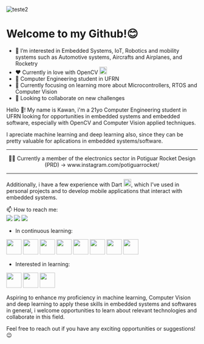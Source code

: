 <!---
![Banner do GitHub](https://github.com/user-attachments/assets/32d2219a-902b-4af2-989f-98ddee670a7f)
<img src="https://github.com/user-attachments/assets/32d2219a-902b-4af2-989f-98ddee670a7f"/>
--->
![teste2](https://github.com/user-attachments/assets/d038dcd3-2e0d-4c81-a269-e9529108880c)
<h1>Welcome to my Github!😊</h1>

<!---
[Portfólio](https://joaosilva.com/portfolio)
--->



- 👀 I’m interested in Embedded Systems, IoT, Robotics and mobility systems such as Automotive systems, Aircrafts and Airplanes, and Rocketry
- ❤️ Currently in love with OpenCV  <img src="https://upload.wikimedia.org/wikipedia/commons/3/32/OpenCV_Logo_with_text_svg_version.svg" width="20" height="20" />
- 📘 Computer Engineering student in UFRN 
- 🌱 Currently focusing on learning more about Microcontrollers, RTOS and Computer Vision
- 💞️ Looking to collaborate on new challenges
<p></p>
Hello 👋! My name is Kawan, i'm a 21yo Computer Engineering student in UFRN looking for opportunities in embedded systems and embedded software, especially with OpenCV and Computer Vision applied techniques.
<p></p>
I apreciate machine learning and deep learning also, since they can be pretty valuable for aplications in embedded systems/software.

---

<p align="center">🚀🚀 Currently a member of the electronics sector in Potiguar Rocket Design (PRD) -> www.instagram.com/potiguarrocket/</p>

---

Additionally, i have a few experience with Dart  <img src="https://cdn.jsdelivr.net/gh/devicons/devicon@latest/icons/dart/dart-original.svg" width="20" height="20" />, which I’ve used in personal projects and to develop mobile applications that interact with embedded systems.

<p></p>
📫 How to reach me:
<div>
<a href="https://instagram.com/kaw_yyy" target="_blank"><img loading="lazy" src="https://img.shields.io/badge/-Instagram-%23E4405F?style=for-the-badge&logo=instagram&logoColor=white" target="_blank"></a>
<a href="https://www.linkedin.com/in/kawan-oliveira-187427291" target="_blank"><img loading="lazy" src="https://img.shields.io/badge/-LinkedIn-%230077B5?style=for-the-badge&logo=linkedin&logoColor=white" target="_blank"></a> 
<a href = "mailto:kawan.oliveira.712@ufrn.edu.br"><img loading="lazy" src="https://img.shields.io/badge/Gmail-D14836?style=for-the-badge&logo=gmail&logoColor=white" target="_blank"></a>
<br>
<p></p>
          
- In continuous learning:
<img src="https://cdn.jsdelivr.net/gh/devicons/devicon/icons/arduino/arduino-original.svg" width="40" height="40" />
<img src="https://cdn.jsdelivr.net/gh/devicons/devicon/icons/cplusplus/cplusplus-original.svg" width="40" height="40" />
<img src="https://cdn.jsdelivr.net/gh/devicons/devicon/icons/git/git-original.svg" width="40" height="40" />
<img src="https://cdn.jsdelivr.net/gh/devicons/devicon@latest/icons/python/python-original.svg" width="40" height="40" />
<img src="https://cdn.jsdelivr.net/gh/devicons/devicon@latest/icons/numpy/numpy-original.svg" width="40" height="40"/>
<img src="https://upload.wikimedia.org/wikipedia/commons/3/32/OpenCV_Logo_with_text_svg_version.svg" width="40" height="40"/>
<img src="https://cdn.jsdelivr.net/gh/devicons/devicon@latest/icons/linux/linux-original.svg" width="40" height="40"/>
<img src="https://www.svgrepo.com/show/349342/docker.svg" width="40" height="40"/> 
<p></p>

- Interested in learning:
<img src="https://cdn.jsdelivr.net/gh/devicons/devicon@latest/icons/opentelemetry/opentelemetry-original.svg" width="40" height="40"/>
<img src="https://cdn.jsdelivr.net/gh/devicons/devicon@latest/icons/rust/rust-original.svg" width="40" height="40"/>
<img src="https://user-images.githubusercontent.com/103866722/194773833-8571f323-4fa8-4036-a51c-57b9d29c683b.svg" width="40" height="40"/>   
            
Aspiring to enhance my proficiency in machine learning, Computer Vision and deep learning to apply these skills in embedded systems and softwares in general, i welcome opportunities to learn about relevant technologies and collaborate in this field.
<p></p>
Feel free to reach out if you have any exciting opportunities or suggestions! 😉
<p></p>

          
<!---
kawanoli/kawanoli is a ✨ special ✨ repository because its `README.md` (this file) appears on your GitHub profile.
You can click the Preview link to take a look at your changes.
--->

